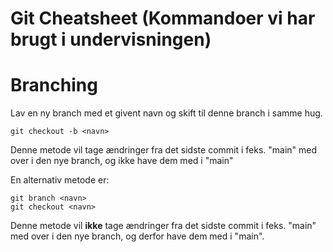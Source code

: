 # Git Cheatsheet (Kommandoer vi har brugt i undervisningen)

# Branching

Lav en ny branch med et givent navn og skift til denne branch i samme hug.    

```` 
git checkout -b <navn> 
````
Denne metode vil tage ændringer fra det sidste commit i feks. "main" med over i den nye branch, og ikke have dem med i "main"

En alternativ metode er:    

````
git branch <navn>
git checkout <navn>
````

Denne metode vil __ikke__ tage ændringer fra det sidste commit i feks. "main" med over i den nye branch, og derfor have dem med i "main".
	
